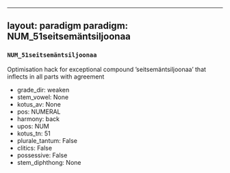 
---
layout: paradigm
paradigm: NUM_51seitsemäntsiljoonaa
---
### ` NUM_51seitsemäntsiljoonaa `

Optimisation hack for exceptional compound ’seitsemäntsiljoonaa’ that inflects in all parts with agreement
* grade_dir: weaken
* stem_vowel: None
* kotus_av: None
* pos: NUMERAL
* harmony: back
* upos: NUM
* kotus_tn: 51
* plurale_tantum: False
* clitics: False
* possessive: False
* stem_diphthong: None
